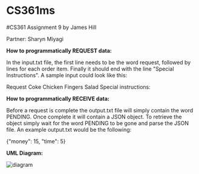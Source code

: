 # CS361ms

#CS361 Assignment 9 by James Hill

Partner: Sharyn Miyagi

**How to programmatically REQUEST data:**

In the input.txt file, the first line needs to be the word request, followed by lines for each order item. Finally it should end with the line "Special Instructions". A sample input could look like this:

Request 
Coke 
Chicken Fingers 
Salad 
Special instructions: 

**How to programmatically RECEIVE data:**

Before a request is complete the output.txt file will simply contain the word PENDING. Once complete it will contain a JSON object. To retrieve the object simply wait for the word PENDING to be gone and parse the JSON file. An example output.txt would be the following:

{"money": 15, "time": 5}

**UML Diagram:**


![diagram](https://github.com/c0athanger/CS361ms/assets/83789862/b53cf099-92b8-4411-bc28-62e0343dae60)
